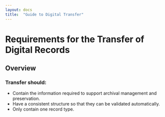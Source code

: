 ```yaml
---
layout: docs
title:  "Guide to Digital Transfer"
---
```

# Requirements for the Transfer of Digital Records 
## Overview 
### Transfer should:
- Contain the information required to support archival management and preservation. 
- Have a consistent structure so that they can be validated automatically.
- Only contain one record type. 
